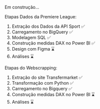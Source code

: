 Em construção...

Etapas Dados da Premiere League:
1. Extração dos Dados da API Sport ✅
2. Carregamento no BigQuery ✅
3. Modelagem SQL ✅
4. Construção medidas DAX no Power BI ✅
5. Design com Figma ⌛
6. Análises ⌛

Etapas do Webscrapping:
1. Extração do site Transfermarket ✅
2. Transformação com Python ✅
3. Carregamento no Bigquery ✅
4. Construção medidas DAX no Power BI ⌛
5. Análises ⌛


